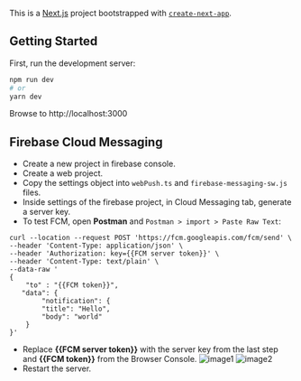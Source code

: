 This is a [Next.js](https://nextjs.org/) project bootstrapped with [`create-next-app`](https://github.com/vercel/next.js/tree/canary/packages/create-next-app).

## Getting Started

First, run the development server:

```bash
npm run dev
# or
yarn dev
```
Browse to http://localhost:3000

## Firebase Cloud Messaging
- Create a new project in firebase console.
- Create a web project.
- Copy the settings object into `webPush.ts` and `firebase-messaging-sw.js` files.
- Inside settings of the firebase project, in Cloud Messaging tab, generate a server key.
- To test FCM, open **Postman** and `Postman > import > Paste Raw Text`:
```
curl --location --request POST 'https://fcm.googleapis.com/fcm/send' \
--header 'Content-Type: application/json' \
--header 'Authorization: key={{FCM server token}}' \
--header 'Content-Type: text/plain' \
--data-raw '
{
    "to" : "{{FCM token}}", 
   "data": {
        "notification": {
        "title": "Hello",
        "body": "world"
    }  
}'
```
- Replace **{{FCM server token}}** with the server key from the last step and **{{FCM token}}** from the Browser Console.
![image1](https://user-images.githubusercontent.com/52516932/131231503-b8889de5-6b52-40fa-8ed7-28f0f242590b.png)
![image2](https://user-images.githubusercontent.com/52516932/131231506-2e0db43d-17db-40cb-ab1d-6822f7202245.png)
- Restart the server.
